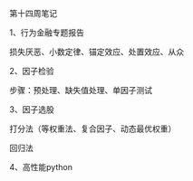 第十四周笔记

1、行为金融专题报告

损失厌恶、小数定律、锚定效应、处置效应、从众

2、因子检验

步骤：预处理、缺失值处理、单因子测试

3、因子选股

打分法（等权重法、复合因子、动态最优权重）

回归法

4、高性能python

